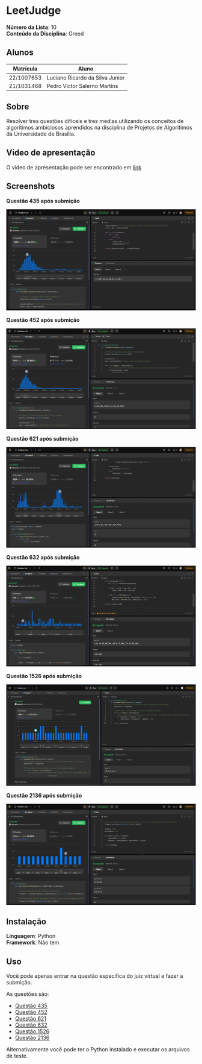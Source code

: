 # LeetJudge

**Número da Lista**: 10<br>
**Conteúdo da Disciplina**: Greed<br>

## Alunos
| Matrícula  | Aluno                           |
| ---------- | ------------------------------- |
| 22/1007653 | Luciano Ricardo da Silva Junior |
| 21/1031468 | Pedro Victor Salerno Martins    |

## Sobre 
Resolver tres questões dificeis e tres medias utilizando os conceitos de algoritimos ambiciosos aprendidos na disciplina de Projetos de Algoritimos da Universidade de Brasilia.

## Video de apresentação
O video de apresentação pode ser encontrado em [link]()

## Screenshots

**Questão 435 após submição**

![img435](assets/img435.png)


**Questão 452 após submição**

![img452](assets/img452.png)


**Questão 621 após submição**

![img621](assets/img621.png)


**Questão 632 após submição**

![img632](assets/img632.png)


**Questão 1526 após submição**

![img1526](assets/img1526.png)



**Questão 2136 após submição**

![img2136](assets/img2136.png)


## Instalação

**Linguagem**: Python<br>
**Framework**: Não tem<br>

## Uso

Você pode apenas entrar na questão especifica do juiz virtual e fazer a submição.

As questões são:

- [Questão 435](https://leetcode.com/problems/non-overlapping-intervals/description/)
- [Questão 452](https://leetcode.com/problems/minimum-number-of-arrows-to-burst-balloons/description/)
- [Questão 621](https://leetcode.com/problems/task-scheduler/description/)
- [Questão 632](https://leetcode.com/problems/smallest-range-covering-elements-from-k-lists/)
- [Questão 1526](https://leetcode.com/problems/minimum-number-of-increments-on-subarrays-to-form-a-target-array/description/)
- [Questão 2136](https://leetcode.com/problems/earliest-possible-day-of-full-bloom/description/)

Alternativamente você pode ter o Python instalado e executar os arquivos de teste.
